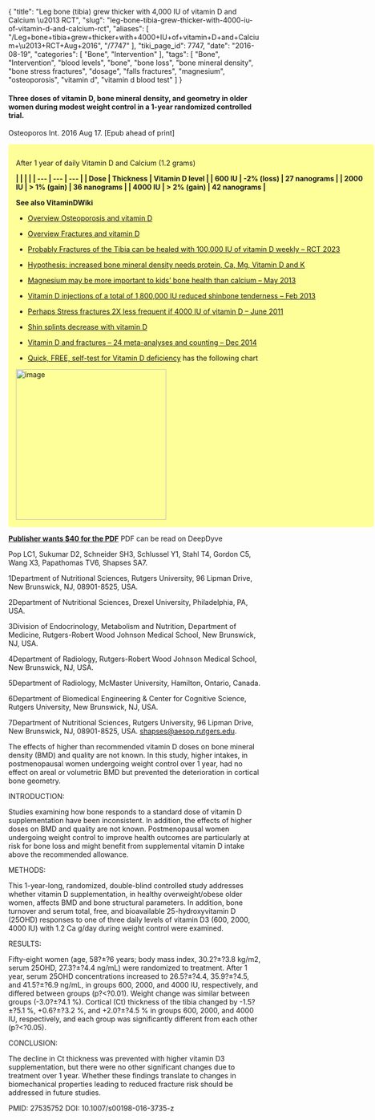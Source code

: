 {
    "title": "Leg bone (tibia) grew thicker with 4,000 IU of vitamin D and Calcium \u2013 RCT",
    "slug": "leg-bone-tibia-grew-thicker-with-4000-iu-of-vitamin-d-and-calcium-rct",
    "aliases": [
        "/Leg+bone+tibia+grew+thicker+with+4000+IU+of+vitamin+D+and+Calcium+\u2013+RCT+Aug+2016",
        "/7747"
    ],
    "tiki_page_id": 7747,
    "date": "2016-08-19",
    "categories": [
        "Bone",
        "Intervention"
    ],
    "tags": [
        "Bone",
        "Intervention",
        "blood levels",
        "bone",
        "bone loss",
        "bone mineral density",
        "bone stress fractures",
        "dosage",
        "falls fractures",
        "magnesium",
        "osteoporosis",
        "vitamin d",
        "vitamin d blood test"
    ]
}


#### Three doses of vitamin D, bone mineral density, and geometry in older women during modest weight control in a 1-year randomized controlled trial.

Osteoporos Int. 2016 Aug 17. <span>[Epub ahead of print]</span>

<div class="border" style="background-color:#FF9;padding:15px;margin:10px 0;border-radius:5px;width:700px">

After 1 year of daily Vitamin D and Calcium (1.2 grams)

 **| | | |
| --- | --- | --- |
| Dose | Thickness | Vitamin D level |
| 600 IU | -2% (loss) | 27 nanograms |
| 2000 IU | > 1% (gain)  | 36 nanograms |
| 4000 IU | > 2% (gain)  | 42 nanograms |** 

 **See also VitaminDWiki** 

* [Overview Osteoporosis and vitamin D](/posts/overview-osteoporosis-and-vitamin-d)

* [Overview Fractures and vitamin D](/posts/overview-fractures-and-vitamin-d)

* [Probably Fractures of the Tibia can be healed with 100,000 IU of vitamin D weekly – RCT 2023](/posts/probably-fractures-of-the-tibia-can-be-healed-with-100000-iu-of-vitamin-d-weekly-rct-2023)

* [Hypothesis: increased bone mineral density needs protein, Ca, Mg, Vitamin D and K](/posts/hypothesis-increased-bone-mineral-density-needs-protein-ca-mg-vitamin-d-and-k)

* [Magnesium may be more important to kids’ bone health than calcium – May 2013](/posts/magnesium-may-be-more-important-to-kids-bone-health-than-calcium)

* [Vitamin D injections of a total of 1,800,000 IU reduced shinbone tenderness – Feb 2013](/posts/vitamin-d-injections-of-a-total-of-1800000-iu-reduced-shinbone-tenderness)

* [Perhaps Stress fractures 2X less frequent if 4000 IU of vitamin D – June 2011](/posts/perhaps-stress-fractures-2x-less-frequent-if-4000-iu-of-vitamin-d)

* [Shin splints decrease with vitamin D](/posts/shin-splints-decrease-with-vitamin-d)

* [Vitamin D and fractures – 24 meta-analyses and counting – Dec 2014](/posts/vitamin-d-and-fractures-24-meta-analyses-and-counting)

* [Quick, FREE, self-test for Vitamin D deficiency](/posts/quick-free-self-test-for-vitamin-d-deficiency) has the following chart

<img src="https://d378j1rmrlek7x.cloudfront.net/attachments/jpeg/tibia.jpg" alt="image" height="300">

</div>

 **[Publisher wants $40 for the PDF](http://link.springer.com/article/10.1007/s00198-016-3735-z)**   PDF can be read on DeepDyve

Pop LC1, Sukumar D2, Schneider SH3, Schlussel Y1, Stahl T4, Gordon C5, Wang X3, Papathomas TV6, Shapses SA7.

1Department of Nutritional Sciences, Rutgers University, 96 Lipman Drive, New Brunswick, NJ, 08901-8525, USA.

2Department of Nutritional Sciences, Drexel University, Philadelphia, PA, USA.

3Division of Endocrinology, Metabolism and Nutrition, Department of Medicine, Rutgers-Robert Wood Johnson Medical School, New Brunswick, NJ, USA.

4Department of Radiology, Rutgers-Robert Wood Johnson Medical School, New Brunswick, NJ, USA.

5Department of Radiology, McMaster University, Hamilton, Ontario, Canada.

6Department of Biomedical Engineering & Center for Cognitive Science, Rutgers University, New Brunswick, NJ, USA.

7Department of Nutritional Sciences, Rutgers University, 96 Lipman Drive, New Brunswick, NJ, 08901-8525, USA. shapses@aesop.rutgers.edu.

The effects of higher than recommended vitamin D doses on bone mineral density (BMD) and quality are not known. In this study, higher intakes, in postmenopausal women undergoing weight control over 1 year, had no effect on areal or volumetric BMD but prevented the deterioration in cortical bone geometry.

INTRODUCTION:

Studies examining how bone responds to a standard dose of vitamin D supplementation have been inconsistent. In addition, the effects of higher doses on BMD and quality are not known. Postmenopausal women undergoing weight control to improve health outcomes are particularly at risk for bone loss and might benefit from supplemental vitamin D intake above the recommended allowance.

METHODS:

This 1-year-long, randomized, double-blind controlled study addresses whether vitamin D supplementation, in healthy overweight/obese older women, affects BMD and bone structural parameters. In addition, bone turnover and serum total, free, and bioavailable 25-hydroxyvitamin D (25OHD) responses to one of three daily levels of vitamin D3 (600, 2000, 4000 IU) with 1.2 Ca g/day during weight control were examined.

RESULTS:

Fifty-eight women (age, 58?±?6 years; body mass index, 30.2?±?3.8 kg/m2, serum 25OHD, 27.3?±?4.4 ng/mL) were randomized to treatment. After 1 year, serum 25OHD concentrations increased to 26.5?±?4.4, 35.9?±?4.5, and 41.5?±?6.9 ng/mL, in groups 600, 2000, and 4000 IU, respectively, and differed between groups (p?<?0.01). Weight change was similar between groups (-3.0?±?4.1 %). Cortical (Ct) thickness of the tibia changed by -1.5?±?5.1 %, +0.6?±?3.2 %, and +2.0?±?4.5 % in groups 600, 2000, and 4000 IU, respectively, and each group was significantly different from each other (p?<?0.05).

CONCLUSION:

The decline in Ct thickness was prevented with higher vitamin D3 supplementation, but there were no other significant changes due to treatment over 1 year. Whether these findings translate to changes in biomechanical properties leading to reduced fracture risk should be addressed in future studies.

PMID: 27535752 DOI: 10.1007/s00198-016-3735-z
